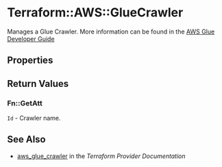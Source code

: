 # Terraform::AWS::GlueCrawler

Manages a Glue Crawler. More information can be found in the [AWS Glue Developer Guide](https://docs.aws.amazon.com/glue/latest/dg/add-crawler.html)

## Properties


## Return Values

### Fn::GetAtt

`Id` - Crawler name.

## See Also

* [aws_glue_crawler](https://www.terraform.io/docs/providers/aws/r/glue_crawler.html) in the _Terraform Provider Documentation_